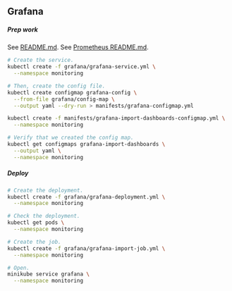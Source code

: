 ## Grafana

##### Prep work

See [README.md](../README.md).
See [Prometheus README.md](../prometheus/README.md).

```bash
# Create the service.
kubectl create -f grafana/grafana-service.yml \
  --namespace monitoring

# Then, create the config file.
kubectl create configmap grafana-config \
  --from-file grafana/config-map \
  --output yaml --dry-run > manifests/grafana-configmap.yml

kubectl create -f manifests/grafana-import-dashboards-configmap.yml \
  --namespace monitoring

# Verify that we created the config map.
kubectl get configmaps grafana-import-dashboards \
  --output yaml \
  --namespace monitoring
```

##### Deploy

```bash
# Create the deployment.
kubectl create -f grafana/grafana-deployment.yml \
  --namespace monitoring

# Check the deployment.
kubectl get pods \
  --namespace monitoring

# Create the job.
kubectl create -f grafana/grafana-import-job.yml \
  --namespace monitoring

# Open.
minikube service grafana \
  --namespace monitoring
```
